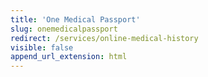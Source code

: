 ```yaml
---
title: 'One Medical Passport'
slug: onemedicalpassport
redirect: /services/online-medical-history
visible: false
append_url_extension: html
---
```


